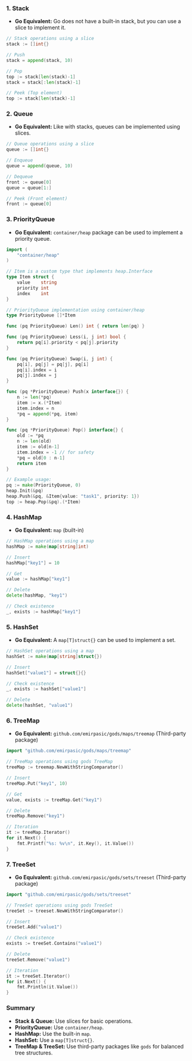 ### 1. **Stack**
- **Go Equivalent:** Go does not have a built-in stack, but you can use a slice to implement it.

```go
// Stack operations using a slice
stack := []int{}

// Push
stack = append(stack, 10)

// Pop
top := stack[len(stack)-1]
stack = stack[:len(stack)-1]

// Peek (Top element)
top := stack[len(stack)-1]
```

### 2. **Queue**
- **Go Equivalent:** Like with stacks, queues can be implemented using slices.

```go
// Queue operations using a slice
queue := []int{}

// Enqueue
queue = append(queue, 10)

// Dequeue
front := queue[0]
queue = queue[1:]

// Peek (Front element)
front := queue[0]
```

### 3. **PriorityQueue**
- **Go Equivalent:** `container/heap` package can be used to implement a priority queue.

```go
import (
    "container/heap"
)

// Item is a custom type that implements heap.Interface
type Item struct {
    value    string
    priority int
    index    int
}

// PriorityQueue implementation using container/heap
type PriorityQueue []*Item

func (pq PriorityQueue) Len() int { return len(pq) }

func (pq PriorityQueue) Less(i, j int) bool {
    return pq[i].priority < pq[j].priority
}

func (pq PriorityQueue) Swap(i, j int) {
    pq[i], pq[j] = pq[j], pq[i]
    pq[i].index = i
    pq[j].index = j
}

func (pq *PriorityQueue) Push(x interface{}) {
    n := len(*pq)
    item := x.(*Item)
    item.index = n
    *pq = append(*pq, item)
}

func (pq *PriorityQueue) Pop() interface{} {
    old := *pq
    n := len(old)
    item := old[n-1]
    item.index = -1 // for safety
    *pq = old[0 : n-1]
    return item
}

// Example usage:
pq := make(PriorityQueue, 0)
heap.Init(&pq)
heap.Push(&pq, &Item{value: "task1", priority: 1})
top := heap.Pop(&pq).(*Item)
```

### 4. **HashMap**
- **Go Equivalent:** `map` (built-in)

```go
// HashMap operations using a map
hashMap := make(map[string]int)

// Insert
hashMap["key1"] = 10

// Get
value := hashMap["key1"]

// Delete
delete(hashMap, "key1")

// Check existence
_, exists := hashMap["key1"]
```

### 5. **HashSet**
- **Go Equivalent:** A `map[T]struct{}` can be used to implement a set.

```go
// HashSet operations using a map
hashSet := make(map[string]struct{})

// Insert
hashSet["value1"] = struct{}{}

// Check existence
_, exists := hashSet["value1"]

// Delete
delete(hashSet, "value1")
```

### 6. **TreeMap**
- **Go Equivalent:** `github.com/emirpasic/gods/maps/treemap` (Third-party package)

```go
import "github.com/emirpasic/gods/maps/treemap"

// TreeMap operations using gods TreeMap
treeMap := treemap.NewWithStringComparator()

// Insert
treeMap.Put("key1", 10)

// Get
value, exists := treeMap.Get("key1")

// Delete
treeMap.Remove("key1")

// Iteration
it := treeMap.Iterator()
for it.Next() {
    fmt.Printf("%s: %v\n", it.Key(), it.Value())
}
```

### 7. **TreeSet**
- **Go Equivalent:** `github.com/emirpasic/gods/sets/treeset` (Third-party package)

```go
import "github.com/emirpasic/gods/sets/treeset"

// TreeSet operations using gods TreeSet
treeSet := treeset.NewWithStringComparator()

// Insert
treeSet.Add("value1")

// Check existence
exists := treeSet.Contains("value1")

// Delete
treeSet.Remove("value1")

// Iteration
it := treeSet.Iterator()
for it.Next() {
    fmt.Println(it.Value())
}
```

### Summary

- **Stack & Queue:** Use slices for basic operations.
- **PriorityQueue:** Use `container/heap`.
- **HashMap:** Use the built-in `map`.
- **HashSet:** Use a `map[T]struct{}`.
- **TreeMap & TreeSet:** Use third-party packages like `gods` for balanced tree structures.
